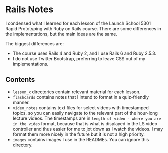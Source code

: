 # Rails Notes

I condensed what I learned for each lesson of the Launch School 5301 Rapid Prototyping with Ruby on Rails course. There are some differences in the implementations, but the main ideas are the same.

The biggest differences are:
  - The course uses Rails 4 and Ruby 2, and I use Rails 6 and Ruby 2.5.3.
  - I do not use Twitter Bootstrap, preferring to leave CSS out of my implementations.

## Contents
- `lesson_x` directories contain relevant material for each lesson.
- `flashcards` contains notes that I intend to format in a quiz-friendly manner.
- `video_notes` contains text files for select videos with timestamped topics, so you can easily navigate to the relevant part of the hour-long lecture videos. The timestamps are in `length of video - where you are in the video` format, because that is what is displayed in the LS video controller and thus easier for me to jot down as I watch the videos. I may format them more nicely in the future but it is not a high priority.
- `images` contains images I use in the READMEs. You can ignore this directory.



